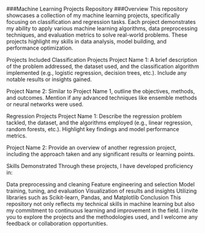 ###Machine Learning Projects Repository
###Overview
This repository showcases a collection of my machine learning projects, specifically focusing on classification and regression tasks. Each project demonstrates my ability to apply various machine learning algorithms, data preprocessing techniques, and evaluation metrics to solve real-world problems. These projects highlight my skills in data analysis, model building, and performance optimization.

Projects Included
Classification Projects
Project Name 1: A brief description of the problem addressed, the dataset used, and the classification algorithm implemented (e.g., logistic regression, decision trees, etc.). Include any notable results or insights gained.

Project Name 2: Similar to Project Name 1, outline the objectives, methods, and outcomes. Mention if any advanced techniques like ensemble methods or neural networks were used.

Regression Projects
Project Name 1: Describe the regression problem tackled, the dataset, and the algorithms employed (e.g., linear regression, random forests, etc.). Highlight key findings and model performance metrics.

Project Name 2: Provide an overview of another regression project, including the approach taken and any significant results or learning points.

Skills Demonstrated
Through these projects, I have developed proficiency in:

Data preprocessing and cleaning
Feature engineering and selection
Model training, tuning, and evaluation
Visualization of results and insights
Utilizing libraries such as Scikit-learn, Pandas, and Matplotlib
Conclusion
This repository not only reflects my technical skills in machine learning but also my commitment to continuous learning and improvement in the field. I invite you to explore the projects and the methodologies used, and I welcome any feedback or collaboration opportunities.
